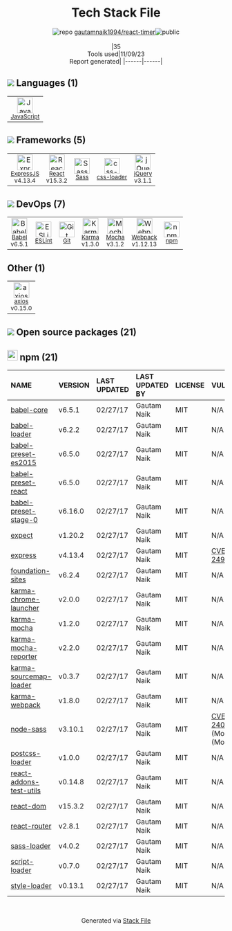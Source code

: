 <!--
--- Readme.md Snippet without images Start ---
## Tech Stack
gautamnaik1994/react-timer is built on the following main stack:
- [Mocha](http://mochajs.org/) – Javascript Testing Framework
- [React](https://reactjs.org/) – Javascript UI Libraries
- [jQuery](http://jquery.com/) – Javascript UI Libraries
- [ExpressJS](http://expressjs.com/) – Microframeworks (Backend)
- [Sass](http://sass-lang.com/) – CSS Pre-processors / Extensions
- [JavaScript](https://developer.mozilla.org/en-US/docs/Web/JavaScript) – Languages
- [Karma](http://karma-runner.github.io/) – Browser Testing
- [Webpack](http://webpack.js.org) – JS Build Tools / JS Task Runners
- [Babel](http://babeljs.io/) – JavaScript Compilers
- [ESLint](http://eslint.org/) – Code Review
- [axios](https://github.com/mzabriskie/axios) – Javascript Utilities & Libraries
- [css-loader](https://github.com/webpack-contrib/css-loader) – CSS Pre-processors / Extensions

Full tech stack [here](/techstack.md)
--- Readme.md Snippet without images End ---

--- Readme.md Snippet with images Start ---
## Tech Stack
gautamnaik1994/react-timer is built on the following main stack:
- <img width='25' height='25' src='https://img.stackshare.io/service/832/mocha.png' alt='Mocha'/> [Mocha](http://mochajs.org/) – Javascript Testing Framework
- <img width='25' height='25' src='https://img.stackshare.io/service/1020/OYIaJ1KK.png' alt='React'/> [React](https://reactjs.org/) – Javascript UI Libraries
- <img width='25' height='25' src='https://img.stackshare.io/service/1021/lxEKmMnB_400x400.jpg' alt='jQuery'/> [jQuery](http://jquery.com/) – Javascript UI Libraries
- <img width='25' height='25' src='https://img.stackshare.io/service/1163/hashtag.png' alt='ExpressJS'/> [ExpressJS](http://expressjs.com/) – Microframeworks (Backend)
- <img width='25' height='25' src='https://img.stackshare.io/service/1171/jCR2zNJV.png' alt='Sass'/> [Sass](http://sass-lang.com/) – CSS Pre-processors / Extensions
- <img width='25' height='25' src='https://img.stackshare.io/service/1209/javascript.jpeg' alt='JavaScript'/> [JavaScript](https://developer.mozilla.org/en-US/docs/Web/JavaScript) – Languages
- <img width='25' height='25' src='https://img.stackshare.io/service/1420/TidYGd6a.png' alt='Karma'/> [Karma](http://karma-runner.github.io/) – Browser Testing
- <img width='25' height='25' src='https://img.stackshare.io/service/1682/IMG_4636.PNG' alt='Webpack'/> [Webpack](http://webpack.js.org) – JS Build Tools / JS Task Runners
- <img width='25' height='25' src='https://img.stackshare.io/service/2739/-1wfGjNw.png' alt='Babel'/> [Babel](http://babeljs.io/) – JavaScript Compilers
- <img width='25' height='25' src='https://img.stackshare.io/service/3337/Q4L7Jncy.jpg' alt='ESLint'/> [ESLint](http://eslint.org/) – Code Review
- <img width='25' height='25' src='https://img.stackshare.io/no-img-open-source.png' alt='axios'/> [axios](https://github.com/mzabriskie/axios) – Javascript Utilities & Libraries
- <img width='25' height='25' src='https://img.stackshare.io/service/8074/default_d2b16fd6997fb2e164de645a34f9b8d5a880d999.png' alt='css-loader'/> [css-loader](https://github.com/webpack-contrib/css-loader) – CSS Pre-processors / Extensions

Full tech stack [here](/techstack.md)
--- Readme.md Snippet with images End ---
-->
<div align="center">

# Tech Stack File
![](https://img.stackshare.io/repo.svg "repo") [gautamnaik1994/react-timer](https://github.com/gautamnaik1994/react-timer)![](https://img.stackshare.io/public_badge.svg "public")
<br/><br/>
|35<br/>Tools used|11/09/23 <br/>Report generated|
|------|------|
</div>

## <img src='https://img.stackshare.io/languages.svg'/> Languages (1)
<table><tr>
  <td align='center'>
  <img width='36' height='36' src='https://img.stackshare.io/service/1209/javascript.jpeg' alt='JavaScript'>
  <br>
  <sub><a href="https://developer.mozilla.org/en-US/docs/Web/JavaScript">JavaScript</a></sub>
  <br>
  <sub></sub>
</td>

</tr>
</table>

## <img src='https://img.stackshare.io/frameworks.svg'/> Frameworks (5)
<table><tr>
  <td align='center'>
  <img width='36' height='36' src='https://img.stackshare.io/service/1163/hashtag.png' alt='ExpressJS'>
  <br>
  <sub><a href="http://expressjs.com/">ExpressJS</a></sub>
  <br>
  <sub>v4.13.4</sub>
</td>

<td align='center'>
  <img width='36' height='36' src='https://img.stackshare.io/service/1020/OYIaJ1KK.png' alt='React'>
  <br>
  <sub><a href="https://reactjs.org/">React</a></sub>
  <br>
  <sub>v15.3.2</sub>
</td>

<td align='center'>
  <img width='36' height='36' src='https://img.stackshare.io/service/1171/jCR2zNJV.png' alt='Sass'>
  <br>
  <sub><a href="http://sass-lang.com/">Sass</a></sub>
  <br>
  <sub></sub>
</td>

<td align='center'>
  <img width='36' height='36' src='https://img.stackshare.io/service/8074/default_d2b16fd6997fb2e164de645a34f9b8d5a880d999.png' alt='css-loader'>
  <br>
  <sub><a href="https://github.com/webpack-contrib/css-loader">css-loader</a></sub>
  <br>
  <sub></sub>
</td>

<td align='center'>
  <img width='36' height='36' src='https://img.stackshare.io/service/1021/lxEKmMnB_400x400.jpg' alt='jQuery'>
  <br>
  <sub><a href="http://jquery.com/">jQuery</a></sub>
  <br>
  <sub>v3.1.1</sub>
</td>

</tr>
</table>

## <img src='https://img.stackshare.io/devops.svg'/> DevOps (7)
<table><tr>
  <td align='center'>
  <img width='36' height='36' src='https://img.stackshare.io/service/2739/-1wfGjNw.png' alt='Babel'>
  <br>
  <sub><a href="http://babeljs.io/">Babel</a></sub>
  <br>
  <sub>v6.5.1</sub>
</td>

<td align='center'>
  <img width='36' height='36' src='https://img.stackshare.io/service/3337/Q4L7Jncy.jpg' alt='ESLint'>
  <br>
  <sub><a href="http://eslint.org/">ESLint</a></sub>
  <br>
  <sub></sub>
</td>

<td align='center'>
  <img width='36' height='36' src='https://img.stackshare.io/service/1046/git.png' alt='Git'>
  <br>
  <sub><a href="http://git-scm.com/">Git</a></sub>
  <br>
  <sub></sub>
</td>

<td align='center'>
  <img width='36' height='36' src='https://img.stackshare.io/service/1420/TidYGd6a.png' alt='Karma'>
  <br>
  <sub><a href="http://karma-runner.github.io/">Karma</a></sub>
  <br>
  <sub>v1.3.0</sub>
</td>

<td align='center'>
  <img width='36' height='36' src='https://img.stackshare.io/service/832/mocha.png' alt='Mocha'>
  <br>
  <sub><a href="http://mochajs.org/">Mocha</a></sub>
  <br>
  <sub>v3.1.2</sub>
</td>

<td align='center'>
  <img width='36' height='36' src='https://img.stackshare.io/service/1682/IMG_4636.PNG' alt='Webpack'>
  <br>
  <sub><a href="http://webpack.js.org">Webpack</a></sub>
  <br>
  <sub>v1.12.13</sub>
</td>

<td align='center'>
  <img width='36' height='36' src='https://img.stackshare.io/service/1120/lejvzrnlpb308aftn31u.png' alt='npm'>
  <br>
  <sub><a href="https://www.npmjs.com/">npm</a></sub>
  <br>
  <sub></sub>
</td>

</tr>
</table>

## Other (1)
<table><tr>
  <td align='center'>
  <img width='36' height='36' src='https://img.stackshare.io/no-img-open-source.png' alt='axios'>
  <br>
  <sub><a href="https://github.com/mzabriskie/axios">axios</a></sub>
  <br>
  <sub>v0.15.0</sub>
</td>

</tr>
</table>


## <img src='https://img.stackshare.io/group.svg' /> Open source packages (21)</h2>

## <img width='24' height='24' src='https://img.stackshare.io/service/1120/lejvzrnlpb308aftn31u.png'/> npm (21)

|NAME|VERSION|LAST UPDATED|LAST UPDATED BY|LICENSE|VULNERABILITIES|
|:------|:------|:------|:------|:------|:------|
|[babel-core](https://www.npmjs.com/babel-core)|v6.5.1|02/27/17|Gautam Naik |MIT|N/A|
|[babel-loader](https://www.npmjs.com/babel-loader)|v6.2.2|02/27/17|Gautam Naik |MIT|N/A|
|[babel-preset-es2015](https://www.npmjs.com/babel-preset-es2015)|v6.5.0|02/27/17|Gautam Naik |MIT|N/A|
|[babel-preset-react](https://www.npmjs.com/babel-preset-react)|v6.5.0|02/27/17|Gautam Naik |MIT|N/A|
|[babel-preset-stage-0](https://www.npmjs.com/babel-preset-stage-0)|v6.16.0|02/27/17|Gautam Naik |MIT|N/A|
|[expect](https://www.npmjs.com/expect)|v1.20.2|02/27/17|Gautam Naik |MIT|N/A|
|[express](https://www.npmjs.com/express)|v4.13.4|02/27/17|Gautam Naik |MIT|[CVE-2022-24999](https://github.com/advisories/GHSA-hrpp-h998-j3pp) (High)|
|[foundation-sites](https://www.npmjs.com/foundation-sites)|v6.2.4|02/27/17|Gautam Naik |MIT|N/A|
|[karma-chrome-launcher](https://www.npmjs.com/karma-chrome-launcher)|v2.0.0|02/27/17|Gautam Naik |MIT|N/A|
|[karma-mocha](https://www.npmjs.com/karma-mocha)|v1.2.0|02/27/17|Gautam Naik |MIT|N/A|
|[karma-mocha-reporter](https://www.npmjs.com/karma-mocha-reporter)|v2.2.0|02/27/17|Gautam Naik |MIT|N/A|
|[karma-sourcemap-loader](https://www.npmjs.com/karma-sourcemap-loader)|v0.3.7|02/27/17|Gautam Naik |MIT|N/A|
|[karma-webpack](https://www.npmjs.com/karma-webpack)|v1.8.0|02/27/17|Gautam Naik |MIT|N/A|
|[node-sass](https://www.npmjs.com/node-sass)|v3.10.1|02/27/17|Gautam Naik |MIT|[CVE-2020-24025](https://github.com/advisories/GHSA-r8f7-9pfq-mjmv) (Moderate)<br/>[](https://github.com/advisories/GHSA-9v62-24cr-58cx) (Moderate)|
|[postcss-loader](https://www.npmjs.com/postcss-loader)|v1.0.0|02/27/17|Gautam Naik |MIT|N/A|
|[react-addons-test-utils](https://www.npmjs.com/react-addons-test-utils)|v0.14.8|02/27/17|Gautam Naik |MIT|N/A|
|[react-dom](https://www.npmjs.com/react-dom)|v15.3.2|02/27/17|Gautam Naik |MIT|N/A|
|[react-router](https://www.npmjs.com/react-router)|v2.8.1|02/27/17|Gautam Naik |MIT|N/A|
|[sass-loader](https://www.npmjs.com/sass-loader)|v4.0.2|02/27/17|Gautam Naik |MIT|N/A|
|[script-loader](https://www.npmjs.com/script-loader)|v0.7.0|02/27/17|Gautam Naik |MIT|N/A|
|[style-loader](https://www.npmjs.com/style-loader)|v0.13.1|02/27/17|Gautam Naik |MIT|N/A|

<br/>
<div align='center'>

Generated via [Stack File](https://github.com/apps/stack-file)
